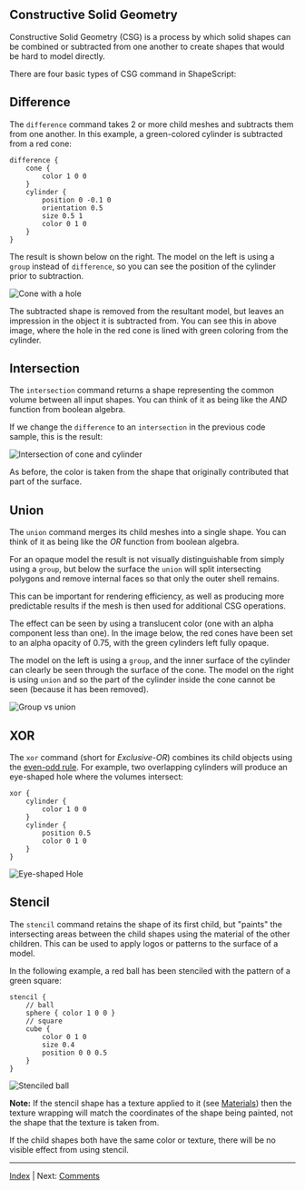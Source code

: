 Constructive Solid Geometry
---

Constructive Solid Geometry (CSG) is a process by which solid shapes can be combined or subtracted from one another to create shapes that would be hard to model directly.

There are four basic types of CSG command in ShapeScript:

## Difference

The `difference` command takes 2 or more child meshes and subtracts them from one another. In this example, a green-colored cylinder is subtracted from a red cone:

```
difference {
    cone {
        color 1 0 0
    }
    cylinder {
        position 0 -0.1 0
        orientation 0.5
        size 0.5 1
        color 0 1 0
    }
}
```

The result is shown below on the right. The model on the left is using a `group` instead of `difference`, so you can see the position of the cylinder prior to subtraction.

![Cone with a hole](images/group-vs-difference.png)

The subtracted shape is removed from the resultant model, but leaves an impression in the object it is subtracted from. You can see this in above image, where the hole in the red cone is lined with green coloring from the cylinder.

## Intersection

The `intersection` command returns a shape representing the common volume between all input shapes. You can think of it as being like the *AND* function from boolean algebra.

If we change the `difference` to an `intersection` in the previous code sample, this is the result:

![Intersection of cone and cylinder](images/intersection.png)

As before, the color is taken from the shape that originally contributed that part of the surface.

## Union

The `union` command merges its child meshes into a single shape. You can think of it as being like the *OR* function from boolean algebra.

For an opaque model the result is not visually distinguishable from simply using a `group`, but below the surface the `union` will split intersecting polygons and remove internal faces so that only the outer shell remains.

This can be important for rendering efficiency, as well as producing more predictable results if the mesh is then used for additional CSG operations.

The effect can be seen by using a translucent color (one with an alpha component less than one). In the image below, the red cones have been set to an alpha opacity of 0.75, with the green cylinders left fully opaque.

The model on the left is using a `group`, and the inner surface of the cylinder can clearly be seen through the surface of the cone. The model on the right is using `union` and so the part of the cylinder inside the cone cannot be seen (because it has been removed).

![Group vs union](images/group-vs-union.png)

## XOR

The `xor` command (short for *Exclusive-OR*) combines its child objects using the [even-odd rule](https://en.wikipedia.org/wiki/Even–odd_rule). For example, two overlapping cylinders will produce an eye-shaped hole where the volumes intersect:

```
xor {
    cylinder {
        color 1 0 0
    }
    cylinder {
        position 0.5
        color 0 1 0
    }
}
```

![Eye-shaped Hole](images/xor.png)

## Stencil

The `stencil` command retains the shape of its first child, but "paints" the intersecting areas between the child shapes using the material of the other children. This can be used to apply logos or patterns to the surface of a model.

In the following example, a red ball has been stenciled with the pattern of a green square:

```
stencil {
    // ball
    sphere { color 1 0 0 }
    // square
    cube {
        color 0 1 0
        size 0.4
        position 0 0 0.5
    }
}
```

![Stenciled ball](images/stencil.png)

**Note:** If the stencil shape has a texture applied to it (see [Materials](materials.md#texture)) then the texture wrapping will match the coordinates of the shape being painted, not the shape that the texture is taken from.

If the child shapes both have the same color or texture, there will be no visible effect from using stencil.

---
[Index](index.md) | Next: [Comments](comments.md)
